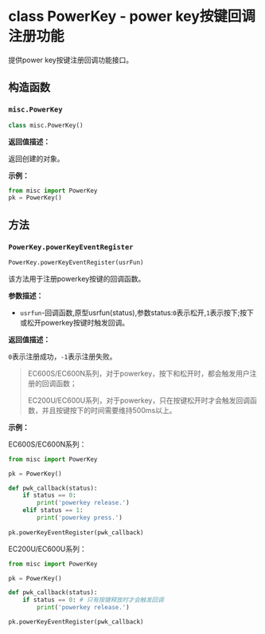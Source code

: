 # class PowerKey - power key按键回调注册功能

提供power key按键注册回调功能接口。

## 构造函数

### `misc.PowerKey`

```python
class misc.PowerKey()
```

**返回值描述：**

返回创建的对象。

**示例：**

```python
from misc import PowerKey
pk = PowerKey()
```

## 方法

### `PowerKey.powerKeyEventRegister`

```python
PowerKey.powerKeyEventRegister(usrFun)
```

该方法用于注册powerkey按键的回调函数。

**参数描述：**

- `usrfun`-回调函数,原型usrfun(status),参数status:`0`表示松开,`1`表示按下;按下或松开powerkey按键时触发回调。

**返回值描述：**

`0`表示注册成功，`-1`表示注册失败。

> EC600S/EC600N系列，对于powerkey，按下和松开时，都会触发用户注册的回调函数；
>
> EC200U/EC600U系列，对于powerkey，只在按键松开时才会触发回调函数，并且按键按下的时间需要维持500ms以上。

**示例：**

EC600S/EC600N系列：

```python
from misc import PowerKey

pk = PowerKey()

def pwk_callback(status):
	if status == 0:
		print('powerkey release.')
	elif status == 1:
		print('powerkey press.')
        
pk.powerKeyEventRegister(pwk_callback)
```

EC200U/EC600U系列：

```python
from misc import PowerKey

pk = PowerKey()

def pwk_callback(status):
	if status == 0: # 只有按键释放时才会触发回调
		print('powerkey release.')

pk.powerKeyEventRegister(pwk_callback)
```
